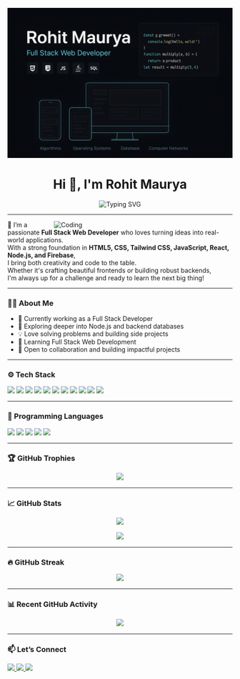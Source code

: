<p align="center">
  <img src="https://github.com/RohitMaurya139/RohitMaurya139/blob/main/github_banner.png?raw=true" alt="Rohit Maurya Banner" />
</p>

<h1 align="center">Hi 👋, I'm Rohit Maurya</h1>

<p align="center">
  <img src="https://readme-typing-svg.demolab.com?font=Fira+Code&size=24&duration=3000&pause=1000&color=F7F7F7&center=true&vCenter=true&width=700&lines=FULL+STACK+WEB+DEVELOPER;REACT+JS+%7C+JAVASCRIPT+%7C+REDUX;NODE+JS+%7C+EXPRESS+JS+%7C+MONGODB;REACT+NATIVE+%7C+FIREBASE;BUILDING+PROJECTS+%F0%9F%9A%80;LEARNING+EVERY+DAY+%F0%9F%93%9A" alt="Typing SVG" />
</p>


---

<img align="right" alt="Coding" width="400" src="https://cdn.dribbble.com/users/1059583/screenshots/4171367/media/5c8264a20c0051eeb5965f0633489df7.gif" />

<p align="left">
  🔭 I’m a passionate <strong>Full Stack Web Developer</strong> who loves turning ideas into real-world applications.<br>
  With a strong foundation in <strong>HTML5, CSS, Tailwind CSS, JavaScript, React, Node.js, and Firebase</strong>,<br>
  I bring both creativity and code to the table.<br>
  Whether it's crafting beautiful frontends or building robust backends,<br>
  I'm always up for a challenge and ready to learn the next big thing!
</p>





---


### 👨‍💻 About Me

- 💼 Currently working as a Full Stack Developer  
- 🌱 Exploring deeper into Node.js and backend databases  
- 💡 Love solving problems and building side projects  
- 🧠 Learning Full Stack Web Development  
- 🤝 Open to collaboration and building impactful projects  

---

### ⚙️ Tech Stack

<p align="left">
  <img src="https://img.shields.io/badge/HTML5-E34F26?style=for-the-badge&logo=html5&logoColor=white" />
  <img src="https://img.shields.io/badge/CSS3-1572B6?style=for-the-badge&logo=css3&logoColor=white" />
  <img src="https://img.shields.io/badge/Tailwind_CSS-38B2AC?style=for-the-badge&logo=tailwind-css&logoColor=white" />
  <img src="https://img.shields.io/badge/JavaScript-F7DF1E?style=for-the-badge&logo=javascript&logoColor=black" />
  <img src="https://img.shields.io/badge/React-20232A?style=for-the-badge&logo=react&logoColor=61DAFB" />
  <img src="https://img.shields.io/badge/Node.js-339933?style=for-the-badge&logo=nodedotjs&logoColor=white" />
  <img src="https://img.shields.io/badge/Redux-764ABC?style=for-the-badge&logo=redux&logoColor=white" />
  <img src="https://img.shields.io/badge/Firebase-FFCA28?style=for-the-badge&logo=firebase&logoColor=black" />
  <img src="https://img.shields.io/badge/MongoDB-47A248?style=for-the-badge&logo=mongodb&logoColor=white" />
  <img src="https://img.shields.io/badge/Git-F05032?style=for-the-badge&logo=git&logoColor=white" />
  <img src="https://img.shields.io/badge/VS_Code-007ACC?style=for-the-badge&logo=visual-studio-code&logoColor=white" />
</p>

---

### 🧠 Programming Languages

<p align="left">
  <img src="https://img.shields.io/badge/C-00599C?style=for-the-badge&logo=c&logoColor=white" />
  <img src="https://img.shields.io/badge/C++-00599C?style=for-the-badge&logo=c%2B%2B&logoColor=white" />
  <img src="https://img.shields.io/badge/Java-007396?style=for-the-badge&logo=java&logoColor=white" />
  <img src="https://img.shields.io/badge/Kotlin-0095D5?style=for-the-badge&logo=kotlin&logoColor=white" />
  <img src="https://img.shields.io/badge/Python-3776AB?style=for-the-badge&logo=python&logoColor=white" />
</p>

---

### 🏆 GitHub Trophies

<p align="center">
  <img src="https://github-profile-trophy.vercel.app/?username=RohitMaurya139&theme=onedark&column=6&margin-w=5&margin-h=15" />
</p>

---

### 📈 GitHub Stats

<p align="center">
  <img src="https://github-readme-stats.vercel.app/api?username=RohitMaurya139&show_icons=true&theme=tokyonight&hide_border=true" />
</p>

<p align="center">
  <img src="https://github-readme-stats.vercel.app/api/top-langs/?username=RohitMaurya139&layout=compact&theme=tokyonight&hide_border=true" />
</p>

---

### 🔥 GitHub Streak

<p align="center">
  <img src="https://github-readme-streak-stats.herokuapp.com/?user=RohitMaurya139&theme=tokyonight&hide_border=true" />
</p>

---

### 📊 Recent GitHub Activity

<p align="center">
  <img src="https://github-readme-activity-graph.vercel.app/graph?username=RohitMaurya139&theme=github-compact&hide_border=true" />
</p>

---

### 📫 Let’s Connect

<p align="left">
  <a href="https://www.linkedin.com/in/rohit139maurya/" target="_blank">
    <img src="https://img.shields.io/badge/LinkedIn-blue?style=for-the-badge&logo=linkedin&logoColor=white" />
  </a>
  <a href="mailto:rohit139maurya@gmail.com">
    <img src="https://img.shields.io/badge/Gmail-EA4335?style=for-the-badge&logo=gmail&logoColor=white" />
  </a>
  <a href="https://portfolio-rohit-maurya-webdev.netlify.app/" target="_blank">
    <img src="https://img.shields.io/badge/Portfolio-000?style=for-the-badge&logo=firefox&logoColor=white" />
  </a>
</p>
